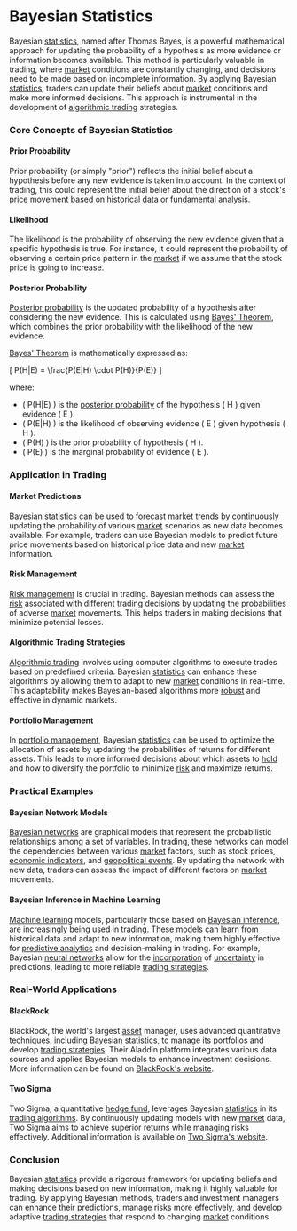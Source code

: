 # Bayesian Statistics

Bayesian [statistics](../s/statistics.md), named after Thomas Bayes, is a powerful mathematical approach for updating the probability of a hypothesis as more evidence or information becomes available. This method is particularly valuable in trading, where [market](../m/market.md) conditions are constantly changing, and decisions need to be made based on incomplete information. By applying Bayesian [statistics](../s/statistics.md), traders can update their beliefs about [market](../m/market.md) conditions and make more informed decisions. This approach is instrumental in the development of [algorithmic trading](../a/algorithmic_trading.md) strategies.

### Core Concepts of Bayesian Statistics

#### Prior Probability
Prior probability (or simply "prior") reflects the initial belief about a hypothesis before any new evidence is taken into account. In the context of trading, this could represent the initial belief about the direction of a stock's price movement based on historical data or [fundamental analysis](../f/fundamental_analysis.md).

#### Likelihood
The likelihood is the probability of observing the new evidence given that a specific hypothesis is true. For instance, it could represent the probability of observing a certain price pattern in the [market](../m/market.md) if we assume that the stock price is going to increase.

#### Posterior Probability
[Posterior probability](../p/posterior_probability.md) is the updated probability of a hypothesis after considering the new evidence. This is calculated using [Bayes' Theorem](../b/baye's_theorem.md), which combines the prior probability with the likelihood of the new evidence.

[Bayes' Theorem](../b/baye's_theorem.md) is mathematically expressed as:

\[ P(H|E) = \frac{P(E|H) \cdot P(H)}{P(E)} \]

where:
- \( P(H|E) \) is the [posterior probability](../p/posterior_probability.md) of the hypothesis \( H \) given evidence \( E \).
- \( P(E|H) \) is the likelihood of observing evidence \( E \) given hypothesis \( H \).
- \( P(H) \) is the prior probability of hypothesis \( H \).
- \( P(E) \) is the marginal probability of evidence \( E \).

### Application in Trading

#### Market Predictions
Bayesian [statistics](../s/statistics.md) can be used to forecast [market](../m/market.md) trends by continuously updating the probability of various [market](../m/market.md) scenarios as new data becomes available. For example, traders can use Bayesian models to predict future price movements based on historical price data and new [market](../m/market.md) information.

#### Risk Management
[Risk management](../r/risk_management.md) is crucial in trading. Bayesian methods can assess the [risk](../r/risk.md) associated with different trading decisions by updating the probabilities of adverse [market](../m/market.md) movements. This helps traders in making decisions that minimize potential losses.

#### Algorithmic Trading Strategies
[Algorithmic trading](../a/algorithmic_trading.md) involves using computer algorithms to execute trades based on predefined criteria. Bayesian [statistics](../s/statistics.md) can enhance these algorithms by allowing them to adapt to new [market](../m/market.md) conditions in real-time. This adaptability makes Bayesian-based algorithms more [robust](../r/robust.md) and effective in dynamic markets.

#### Portfolio Management
In [portfolio management](../p/portfolio_management.md), Bayesian [statistics](../s/statistics.md) can be used to optimize the allocation of assets by updating the probabilities of returns for different assets. This leads to more informed decisions about which assets to [hold](../h/hold.md) and how to diversify the portfolio to minimize [risk](../r/risk.md) and maximize returns.

### Practical Examples

#### Bayesian Network Models
[Bayesian networks](../b/bayesian_networks.md) are graphical models that represent the probabilistic relationships among a set of variables. In trading, these networks can model the dependencies between various [market](../m/market.md) factors, such as stock prices, [economic indicators](../e/economic_indicators.md), and [geopolitical events](../g/geopolitical_events.md). By updating the network with new data, traders can assess the impact of different factors on [market](../m/market.md) movements.

#### Bayesian Inference in Machine Learning
[Machine learning](../m/machine_learning.md) models, particularly those based on [Bayesian inference](../b/bayesian_inference.md), are increasingly being used in trading. These models can learn from historical data and adapt to new information, making them highly effective for [predictive analytics](../p/predictive_analytics.md) and decision-making in trading. For example, Bayesian [neural networks](../n/neural_networks_in_trading.md) allow for the [incorporation](../i/incorporation.md) of [uncertainty](../u/uncertainty_in_trading.md) in predictions, leading to more reliable [trading strategies](../t/trading_strategies.md).

### Real-World Applications

#### BlackRock
BlackRock, the world's largest [asset](../a/asset.md) manager, uses advanced quantitative techniques, including Bayesian [statistics](../s/statistics.md), to manage its portfolios and develop [trading strategies](../t/trading_strategies.md). Their Aladdin platform integrates various data sources and applies Bayesian models to enhance investment decisions. More information can be found on [BlackRock's website](https://www.blackrock.com).

#### Two Sigma
Two Sigma, a quantitative [hedge fund](../h/hedge_fund.md), leverages Bayesian [statistics](../s/statistics.md) in its [trading algorithms](../t/trading_algorithms.md). By continuously updating models with new [market](../m/market.md) data, Two Sigma aims to achieve superior returns while managing risks effectively. Additional information is available on [Two Sigma's website](https://www.twosigma.com).

### Conclusion

Bayesian [statistics](../s/statistics.md) provide a rigorous framework for updating beliefs and making decisions based on new information, making it highly valuable for trading. By applying Bayesian methods, traders and investment managers can enhance their predictions, manage risks more effectively, and develop adaptive [trading strategies](../t/trading_strategies.md) that respond to changing [market](../m/market.md) conditions.
